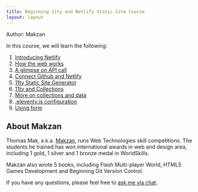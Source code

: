```yaml
---
title: Beginning 11ty and Netlify Static Site Course
layout: layout
---
```


Author: Makzan

In this course, we will learn the following:

1. [Introducing Netlify](/lecture-1-introducing-netlify/)
2. [How the web works](/lecture-2-dynamic-vs-static-web/)
3. [A glimpse on API call](/lecture-3-a-glimpse-on-api/)
4. [Connect Github and Netlify](/lecture-4-connect-github-and-netlify/)
5. [11ty Static Site Generator](/lecture-5-introducing-11ty/)
6. [11ty and Collections](/lecture-6-11ty-and-collections/)
7. [More on collections and data](/lecture-7-collections-and-data/)
8. [.eleventy.js configuration](/lecture-8-eleventy-js-configuration/)
9. [Using form](/lecture-9-using-form/)


## About Makzan

Thomas Mak, a.k.a. [Makzan](https://makzan.net), runs Web Technologies skill competitions. The students he trained has won international awards in web and design area, including 1 gold, 1 silver and 1 bronze medal in WorldSkills.

Makzan also wrote 5 books, including Flash Multi-player World, HTML5 Games Development and Beginning Git Version Control.

If you have any questions, please feel free to <a href="#" onclick="dashly.open()">ask me via chat</a>.